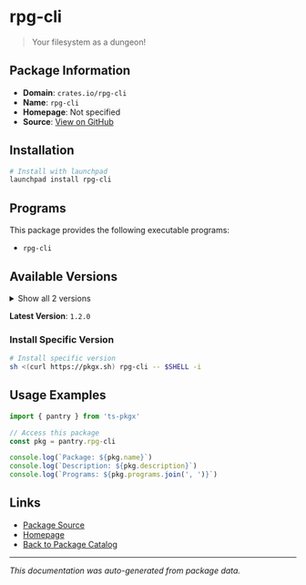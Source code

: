 # rpg-cli

> Your filesystem as a dungeon!

## Package Information

- **Domain**: `crates.io/rpg-cli`
- **Name**: `rpg-cli`
- **Homepage**: Not specified
- **Source**: [View on GitHub](https://github.com/pkgxdev/pantry/tree/main/projects/crates.io/rpg-cli/package.yml)

## Installation

```bash
# Install with launchpad
launchpad install rpg-cli
```

## Programs

This package provides the following executable programs:

- `rpg-cli`

## Available Versions

<details>
<summary>Show all 2 versions</summary>

- `1.2.0`, `1.0.1`

</details>

**Latest Version**: `1.2.0`

### Install Specific Version

```bash
# Install specific version
sh <(curl https://pkgx.sh) rpg-cli -- $SHELL -i
```

## Usage Examples

```typescript
import { pantry } from 'ts-pkgx'

// Access this package
const pkg = pantry.rpg-cli

console.log(`Package: ${pkg.name}`)
console.log(`Description: ${pkg.description}`)
console.log(`Programs: ${pkg.programs.join(', ')}`)
```

## Links

- [Package Source](https://github.com/pkgxdev/pantry/tree/main/projects/crates.io/rpg-cli/package.yml)
- [Homepage](#)
- [Back to Package Catalog](../package-catalog.md)

---

*This documentation was auto-generated from package data.*
